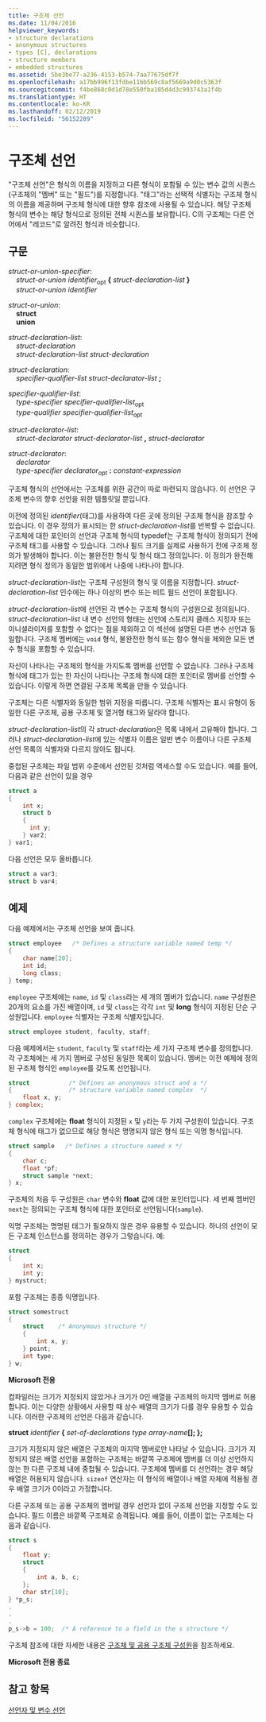 ```yaml
---
title: 구조체 선언
ms.date: 11/04/2016
helpviewer_keywords:
- structure declarations
- anonymous structures
- types [C], declarations
- structure members
- embedded structures
ms.assetid: 5be3be77-a236-4153-b574-7aa77675df7f
ms.openlocfilehash: a17bb996f13fdbe11bb569c8af5669a9d0c5363f
ms.sourcegitcommit: f4be868c0d1d78e550fba105d4d3c993743a1f4b
ms.translationtype: HT
ms.contentlocale: ko-KR
ms.lasthandoff: 02/12/2019
ms.locfileid: "56152289"
---
```

# <a name="structure-declarations"></a>구조체 선언

"구조체 선언"은 형식의 이름을 지정하고 다른 형식이 포함될 수 있는 변수 값의 시퀀스(구조체의 "멤버" 또는 "필드")를 지정합니다. "태그"라는 선택적 식별자는 구조체 형식의 이름을 제공하며 구조체 형식에 대한 향후 참조에 사용될 수 있습니다. 해당 구조체 형식의 변수는 해당 형식으로 정의된 전체 시퀀스를 보유합니다. C의 구조체는 다른 언어에서 "레코드"로 알려진 형식과 비슷합니다.

## <a name="syntax"></a>구문

*struct-or-union-specifier*:<br/>
&nbsp;&nbsp;&nbsp;&nbsp;*struct-or-union* *identifier*<sub>opt</sub> **{** *struct-declaration-list* **}**<br/>
&nbsp;&nbsp;&nbsp;&nbsp;*struct-or-union* *identifier*

*struct-or-union*:<br/>
&nbsp;&nbsp;&nbsp;&nbsp;**struct**<br/>
&nbsp;&nbsp;&nbsp;&nbsp;**union**

*struct-declaration-list*:<br/>
&nbsp;&nbsp;&nbsp;&nbsp;*struct-declaration*<br/>
&nbsp;&nbsp;&nbsp;&nbsp;*struct-declaration-list* *struct-declaration*

*struct-declaration*:<br/>
&nbsp;&nbsp;&nbsp;&nbsp;*specifier-qualifier-list* *struct-declarator-list* **;**

*specifier-qualifier-list*:<br/>
&nbsp;&nbsp;&nbsp;&nbsp;*type-specifier* *specifier-qualifier-list*<sub>opt</sub><br/>
&nbsp;&nbsp;&nbsp;&nbsp;*type-qualifier* *specifier-qualifier-list*<sub>opt</sub>

*struct-declarator-list*:<br/>
&nbsp;&nbsp;&nbsp;&nbsp;*struct-declarator* *struct-declarator-list* **,** *struct-declarator*

*struct-declarator*:<br/>
&nbsp;&nbsp;&nbsp;&nbsp;*declarator*<br/>
&nbsp;&nbsp;&nbsp;&nbsp;*type-specifier* *declarator*<sub>opt</sub> **:** *constant-expression*

구조체 형식의 선언에서는 구조체를 위한 공간이 따로 마련되지 않습니다. 이 선언은 구조체 변수의 향후 선언을 위한 템플릿일 뿐입니다.

이전에 정의된 *identifier*(태그)를 사용하여 다른 곳에 정의된 구조체 형식을 참조할 수 있습니다. 이 경우 정의가 표시되는 한 *struct-declaration-list*를 반복할 수 없습니다. 구조체에 대한 포인터의 선언과 구조체 형식의 typedef는 구조체 형식이 정의되기 전에 구조체 태그를 사용할 수 있습니다. 그러나 필드 크기를 실제로 사용하기 전에 구조체 정의가 발생해야 합니다. 이는 불완전한 형식 및 형식 태그 정의입니다. 이 정의가 완전해지려면 형식 정의가 동일한 범위에서 나중에 나타나야 합니다.

*struct-declaration-list*는 구조체 구성원의 형식 및 이름을 지정합니다. *struct-declaration-list* 인수에는 하나 이상의 변수 또는 비트 필드 선언이 포함됩니다.

*struct-declaration-list*에 선언된 각 변수는 구조체 형식의 구성원으로 정의됩니다. *struct-declaration-list* 내 변수 선언의 형태는 선언에 스토리지 클래스 지정자 또는 이니셜라이저를 포함할 수 없다는 점을 제외하고 이 섹션에 설명된 다른 변수 선언과 동일합니다. 구조체 멤버에는 `void` 형식, 불완전한 형식 또는 함수 형식을 제외한 모든 변수 형식을 포함할 수 있습니다.

자신이 나타나는 구조체의 형식을 가지도록 멤버를 선언할 수 없습니다. 그러나 구조체 형식에 태그가 있는 한 자신이 나타나는 구조체 형식에 대한 포인터로 멤버를 선언할 수 있습니다. 이렇게 하면 연결된 구조체 목록을 만들 수 있습니다.

구조체는 다른 식별자와 동일한 범위 지정을 따릅니다. 구조체 식별자는 표시 유형이 동일한 다른 구조체, 공용 구조체 및 열거형 태그와 달라야 합니다.

*struct-declaration-list*의 각 *struct-declaration*은 목록 내에서 고유해야 합니다. 그러나 *struct-declaration-list*에 있는 식별자 이름은 일반 변수 이름이나 다른 구조체 선언 목록의 식별자와 다르지 않아도 됩니다.

중첩된 구조체는 파일 범위 수준에서 선언된 것처럼 액세스할 수도 있습니다. 예를 들어, 다음과 같은 선언이 있을 경우

```C
struct a
{
    int x;
    struct b
    {
      int y;
    } var2;
} var1;
```

다음 선언은 모두 올바릅니다.

```C
struct a var3;
struct b var4;
```

## <a name="examples"></a>예제

다음 예제에서는 구조체 선언을 보여 줍니다.

```C
struct employee   /* Defines a structure variable named temp */
{
    char name[20];
    int id;
    long class;
} temp;
```

`employee` 구조체에는 `name`, `id` 및 `class`라는 세 개의 멤버가 있습니다. `name` 구성원은 20개의 요소를 가진 배열이며, `id` 및 `class`는 각각 `int` 및 **long** 형식이 지정된 단순 구성원입니다. `employee` 식별자는 구조체 식별자입니다.

```C
struct employee student, faculty, staff;
```

다음 예제에서는 `student`, `faculty` 및 `staff`라는 세 가지 구조체 변수를 정의합니다. 각 구조체에는 세 가지 멤버로 구성된 동일한 목록이 있습니다. 멤버는 이전 예제에 정의된 구조체 형식인 `employee`를 갖도록 선언됩니다.

```C
struct           /* Defines an anonymous struct and a */
{                /* structure variable named complex  */
    float x, y;
} complex;
```

`complex` 구조체에는 **float** 형식이 지정된 `x` 및 `y`라는 두 가지 구성원이 있습니다. 구조체 형식에 태그가 없으므로 해당 형식은 명명되지 않은 형식 또는 익명 형식입니다.

```C
struct sample   /* Defines a structure named x */
{
    char c;
    float *pf;
    struct sample *next;
} x;
```

구조체의 처음 두 구성원은 `char` 변수와 **float** 값에 대한 포인터입니다. 세 번째 멤버인 `next`는 정의되는 구조체 형식에 대한 포인터로 선언됩니다(`sample`).

익명 구조체는 명명된 태그가 필요하지 않은 경우 유용할 수 있습니다. 하나의 선언이 모든 구조체 인스턴스를 정의하는 경우가 그렇습니다. 예:

```C
struct
{
    int x;
    int y;
} mystruct;
```

포함 구조체는 종종 익명입니다.

```C
struct somestruct
{
    struct    /* Anonymous structure */
    {
        int x, y;
    } point;
    int type;
} w;
```

**Microsoft 전용**

컴파일러는 크기가 지정되지 않았거나 크기가 0인 배열을 구조체의 마지막 멤버로 허용합니다. 이는 다양한 상황에서 사용할 때 상수 배열의 크기가 다를 경우 유용할 수 있습니다. 이러한 구조체의 선언은 다음과 같습니다.

**struct** *identifier* **{** *set-of-declarations* *type* <em>array-name</em>**\[]; };**

크기가 지정되지 않은 배열은 구조체의 마지막 멤버로만 나타날 수 있습니다. 크기가 지정되지 않은 배열 선언을 포함하는 구조체는 바깥쪽 구조체에 멤버를 더 이상 선언하지 않는 한 다른 구조체 내에 중첩될 수 있습니다. 구조체에 멤버를 더 선언하는 경우 해당 배열은 허용되지 않습니다. `sizeof` 연산자는 이 형식의 배열이나 배열 자체에 적용될 경우 배열 크기가 0이라고 가정합니다.

다른 구조체 또는 공용 구조체의 멤버일 경우 선언자 없이 구조체 선언을 지정할 수도 있습니다. 필드 이름은 바깥쪽 구조체로 승격됩니다. 예를 들어, 이름이 없는 구조체는 다음과 같습니다.

```C
struct s
{
    float y;
    struct
    {
        int a, b, c;
    };
    char str[10];
} *p_s;
.
.
.
p_s->b = 100;  /* A reference to a field in the s structure */
```

구조체 참조에 대한 자세한 내용은 [구조체 및 공용 구조체 구성원](../c-language/structure-and-union-members.md)을 참조하세요.

**Microsoft 전용 종료**

## <a name="see-also"></a>참고 항목

[선언자 및 변수 선언](../c-language/declarators-and-variable-declarations.md)
